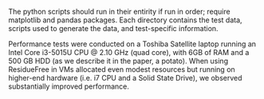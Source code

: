 The python scripts should run in their entirity if run in order; require matplotlib and pandas packages.
Each directory contains the test data, scripts used to generate the data, and test-specific information.

Performance tests were conducted on a Toshiba Satellite laptop running an Intel Core i3-5015U CPU @ 2.10 GHz (quad core), with 6GB of RAM and a 500 GB HDD (as we describe it in the paper, a potato). When using ResidueFree in VMs allocated even modest resources but running on higher-end hardware (i.e. i7 CPU and a Solid State Drive), we observed substantially improved performance.
